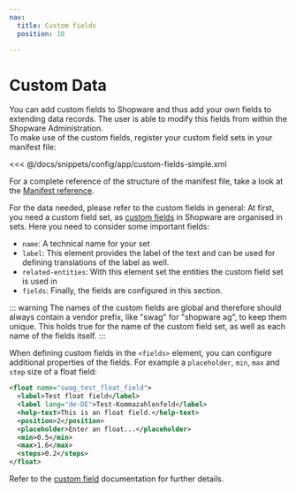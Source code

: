 ```yaml
---
nav:
  title: Custom fields
  position: 10

---
```


# Custom Data

You can add custom fields to Shopware and thus add your own fields to extending data records. The user is able to modify this fields from within the Shopware Administration.  
To make use of the custom fields, register your custom field sets in your manifest file:

<<< @/docs/snippets/config/app/custom-fields-simple.xml

For a complete reference of the structure of the manifest file, take a look at the [Manifest reference](../../../../resources/references/app-reference/manifest-reference).

For the data needed, please refer to the custom fields in general: At first, you need a custom field set, as [custom fields](../../plugins/framework/custom-field/) in Shopware are organised in sets. Here you need to consider some important fields:

* `name`: A technical name for your set
* `label`: This element provides the label of the text and can be used for defining translations of the label as well.
* `related-entities`: With this element set the entities the custom field set is used in
* `fields`: Finally, the fields are configured in this section.

::: warning
The names of the custom fields are global and therefore should always contain a vendor prefix, like "swag" for "shopware ag", to keep them unique. This holds true for the name of the custom field set, as well as each name of the fields itself.
:::

When defining custom fields in the `<fields>` element, you can configure additional properties of the fields. For example a `placeholder`, `min`, `max` and `step` size of a float field:

```xml
<float name="swag_test_float_field">
  <label>Test float field</label>
  <label lang="de-DE">Test-Kommazahlenfeld</label>
  <help-text>This is an float field.</help-text>
  <position>2</position>
  <placeholder>Enter an float...</placeholder>
  <min>0.5</min>
  <max>1.6</max>
  <steps>0.2</steps>
</float>
```

Refer to the [custom field](../../plugins/framework/custom-field/) documentation for further details.
